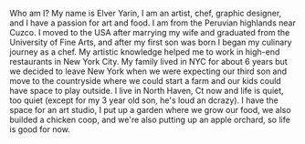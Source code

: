 Who am I?
My name is Elver Yarin, I am an artist, chef, graphic designer, and I have a passion for art and food. I am from the Peruvian highlands near Cuzco.
I moved to the USA after marrying my wife and graduated from the University of Fine Arts, and after my first son was born I began my culinary journey as a chef. My artistic knowledge helped me to work in high-end restaurants in New York City. My family lived in NYC for about 6 years but we decided to leave New York when we were expecting our third son and move to the countryside where we could start a farm and our kids could have space to play outside. I live in North Haven, Ct now and life is quiet, too quiet (except for my 3 year old son, he's loud an dcrazy). I have the space for an art studio, I put up a garden where we grow our food, we also builded a chicken coop, and we're also putting up an apple orchard, so life is good for now.
